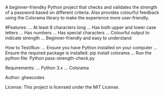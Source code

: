A beginner-friendky Python project that checks and validates the strength of a password based on different criteria. Also provides colourful feedback using the Colorama library to make the experience more user-friendly.

#Features:
... At least 8 characters long
... Has both upper and lower case letters
... Has numbers
... Has special characters
... Colourful output to indicate strength
... Beginner-friendly and easy to understand

How to Test/Run:
... Ensure you have Python installed on your computer
... Ensure the required package is installed: pip install colorama
... Run the python file: Python pass-strength-check.py

Requirements:
... Python 3.x
... Colorama

Author:
gheecodes

License:
This project is licensed under the MIT License.


